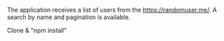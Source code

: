 The application receives a list of users from the  https://randomuser.me/. A search by name and pagination is available.

Clone & "npm install"
